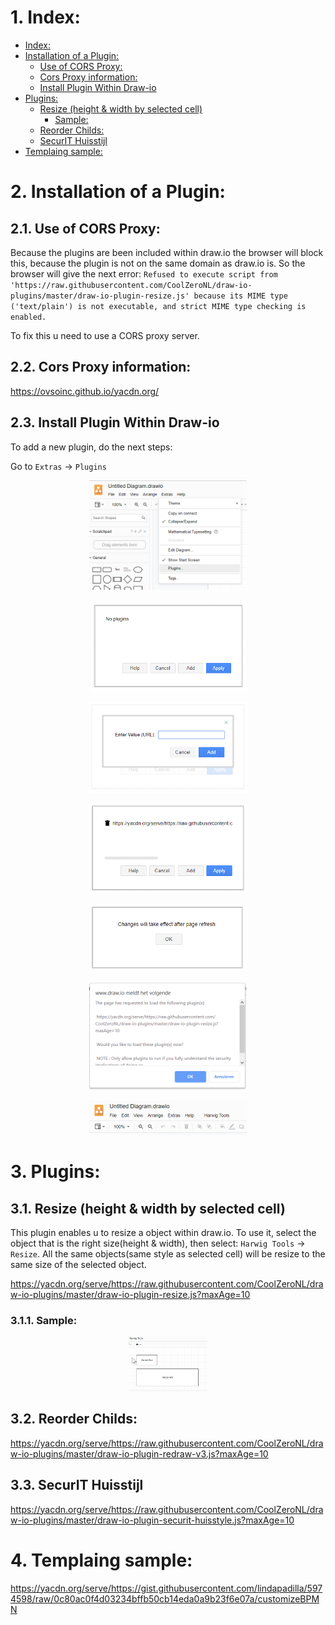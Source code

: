 # 1. Index:

<!-- TOC -->

- [Index:](#index)
- [Installation of a Plugin:](#installation-of-a-plugin)
    - [Use of CORS Proxy:](#use-of-cors-proxy)
    - [Cors Proxy information:](#cors-proxy-information)
    - [Install Plugin Within Draw-io](#install-plugin-within-draw-io)
- [Plugins:](#plugins)
    - [Resize (height & width by selected cell)](#resize-height--width-by-selected-cell)
        - [Sample:](#sample)
    - [Reorder Childs:](#reorder-childs)
    - [SecurIT Huisstijl](#securit-huisstijl)
- [Templaing sample:](#templaing-sample)

<!-- /TOC -->

# 2. Installation of a Plugin:

## 2.1. Use of CORS Proxy:
Because the plugins are been included within draw.io the browser will block this, because the plugin is not on the same domain as draw.io is. So the browser will give the next error: `Refused to execute script from 'https://raw.githubusercontent.com/CoolZeroNL/draw-io-plugins/master/draw-io-plugin-resize.js' because its MIME type ('text/plain') is not executable, and strict MIME type checking is enabled.` 

To fix this u need to use a CORS proxy server.

## 2.2. Cors Proxy information:
https://ovsoinc.github.io/yacdn.org/

## 2.3. Install Plugin Within Draw-io
To add a new plugin, do the next steps:

Go to `Extras` -> `Plugins`

<p align="center">
  <img width="50%" src="./readme.images/01-plugins.png">
</p>

<p align="center">
  <img width="50%" src="./readme.images/02-plugins-list.png">
</p>

<p align="center">
  <img width="50%" src="./readme.images/03-plugin-add-url.png">
</p>

<p align="center">
  <img width="50%" src="./readme.images/04-plugins-added.png">
</p>

<p align="center">
  <img width="50%" src="./readme.images/05-plugins-added-applyed.png">
</p>

<p align="center">
  <img width="50%" src="./readme.images/06-plugin-warning.png">
</p>

<p align="center">
  <img width="50%" src="./readme.images/07-menu-harwig.png">
</p>

# 3. Plugins:

## 3.1. Resize (height & width by selected cell)
This plugin enables u to resize a object within draw.io. To use it, select the object that is the right size(height & width), then select: `Harwig Tools` -> `Resize`. All the same objects(same style as selected cell) will be resize to the same size of the selected object.

https://yacdn.org/serve/https://raw.githubusercontent.com/CoolZeroNL/draw-io-plugins/master/draw-io-plugin-resize.js?maxAge=10

### 3.1.1. Sample:
<p align="center">
  <img width="25%" src="./readme.images/example-draw-io-plugin-resize.gif">
</p>

## 3.2. Reorder Childs:
https://yacdn.org/serve/https://raw.githubusercontent.com/CoolZeroNL/draw-io-plugins/master/draw-io-plugin-redraw-v3.js?maxAge=10

## 3.3. SecurIT Huisstijl
https://yacdn.org/serve/https://raw.githubusercontent.com/CoolZeroNL/draw-io-plugins/master/draw-io-plugin-securit-huisstyle.js?maxAge=10

# 4. Templaing sample:
https://yacdn.org/serve/https://gist.githubusercontent.com/lindapadilla/5974598/raw/0c80ac0f4d03234bffb50cb14eda0a9b23f6e07a/customizeBPMN
